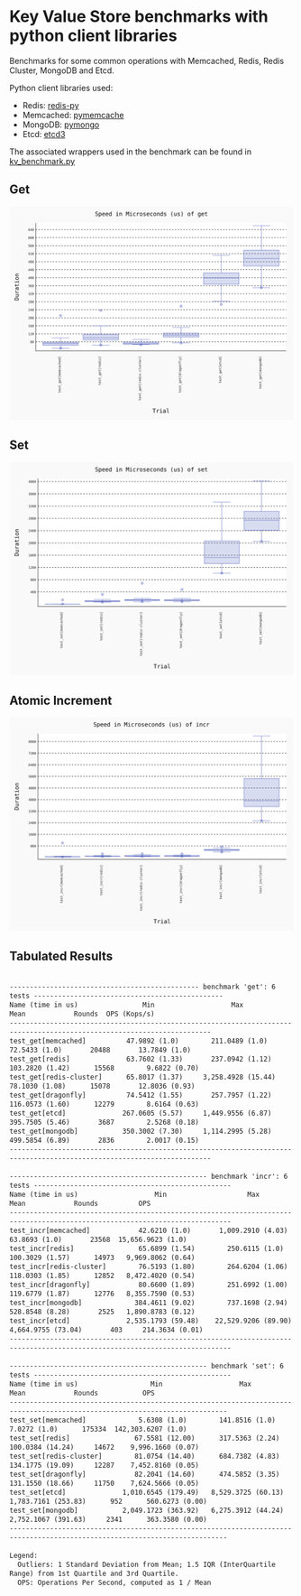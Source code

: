 # Key Value Store benchmarks with python client libraries

Benchmarks for some common operations with Memcached, Redis, Redis Cluster, MongoDB and Etcd.

Python client libraries used:
- Redis: [redis-py](https://www.google.com/search?client=firefox-b-d&q=github+redispy)
- Memcached: [pymemcache](https://github.com/pinterest/pymemcache)
- MongoDB: [pymongo](https://github.com/mongodb/mongo-python-driver)
- Etcd: [etcd3](https://github.com/kragniz/python-etcd3)

The associated wrappers used in the benchmark can be found in [kv_benchmark.py](./kv_benchmark.py)

## Get
![get](./results/benchmark-get.svg)

## Set
![set](./results/benchmark-set.svg)

## Atomic Increment
![set](./results/benchmark-incr.svg)

## Tabulated Results

```

----------------------------------------------- benchmark 'get': 6 tests -----------------------------------------------
Name (time in us)                Min                   Max                Mean            Rounds  OPS (Kops/s)          
------------------------------------------------------------------------------------------------------------------------
test_get[memcached]          47.9892 (1.0)        211.0489 (1.0)       72.5433 (1.0)       20488       13.7849 (1.0)    
test_get[redis]              63.7602 (1.33)       237.0942 (1.12)     103.2820 (1.42)      15568        9.6822 (0.70)   
test_get[redis-cluster]      65.8017 (1.37)     3,258.4928 (15.44)     78.1030 (1.08)      15078       12.8036 (0.93)   
test_get[dragonfly]          74.5412 (1.55)       257.7957 (1.22)     116.0573 (1.60)      12279        8.6164 (0.63)   
test_get[etcd]              267.0605 (5.57)     1,449.9556 (6.87)     395.7505 (5.46)       3687        2.5268 (0.18)   
test_get[mongodb]           350.3002 (7.30)     1,114.2995 (5.28)     499.5854 (6.89)       2836        2.0017 (0.15)   
------------------------------------------------------------------------------------------------------------------------

------------------------------------------------- benchmark 'incr': 6 tests -------------------------------------------------
Name (time in us)                   Min                    Max                  Mean            Rounds          OPS          
-----------------------------------------------------------------------------------------------------------------------------
test_incr[memcached]            42.6210 (1.0)       1,009.2910 (4.03)        63.8693 (1.0)       23568  15,656.9623 (1.0)    
test_incr[redis]                65.6899 (1.54)        250.6115 (1.0)        100.3029 (1.57)      14973   9,969.8062 (0.64)   
test_incr[redis-cluster]        76.5193 (1.80)        264.6204 (1.06)       118.0303 (1.85)      12852   8,472.4020 (0.54)   
test_incr[dragonfly]            80.6600 (1.89)        251.6992 (1.00)       119.6779 (1.87)      12776   8,355.7590 (0.53)   
test_incr[mongodb]             384.4611 (9.02)        737.1698 (2.94)       528.8548 (8.28)       2525   1,890.8783 (0.12)   
test_incr[etcd]              2,535.1793 (59.48)    22,529.9206 (89.90)    4,664.9755 (73.04)       403     214.3634 (0.01)   
-----------------------------------------------------------------------------------------------------------------------------

------------------------------------------------- benchmark 'set': 6 tests -------------------------------------------------
Name (time in us)                  Min                   Max                  Mean            Rounds           OPS          
----------------------------------------------------------------------------------------------------------------------------
test_set[memcached]             5.6308 (1.0)        141.8516 (1.0)          7.0272 (1.0)      175334  142,303.6207 (1.0)    
test_set[redis]                67.5581 (12.00)      317.5363 (2.24)       100.0384 (14.24)     14672    9,996.1660 (0.07)   
test_set[redis-cluster]        81.0754 (14.40)      684.7382 (4.83)       134.1775 (19.09)     12287    7,452.8160 (0.05)   
test_set[dragonfly]            82.2041 (14.60)      474.5852 (3.35)       131.1550 (18.66)     11750    7,624.5666 (0.05)   
test_set[etcd]              1,010.6545 (179.49)   8,529.3725 (60.13)    1,783.7161 (253.83)      952      560.6273 (0.00)   
test_set[mongodb]           2,049.1723 (363.92)   6,275.3912 (44.24)    2,752.1067 (391.63)     2341      363.3580 (0.00)   
----------------------------------------------------------------------------------------------------------------------------

Legend:
  Outliers: 1 Standard Deviation from Mean; 1.5 IQR (InterQuartile Range) from 1st Quartile and 3rd Quartile.
  OPS: Operations Per Second, computed as 1 / Mean

```
